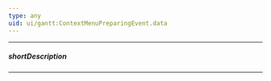 ```yaml
---
type: any
uid: ui/gantt:ContextMenuPreparingEvent.data
---
```

---
##### shortDescription
<!-- Description goes here -->

---
<!-- Description goes here -->